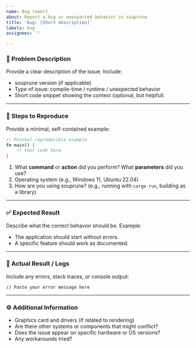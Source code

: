 ```yaml
---
name: Bug report
about: Report a bug or unexpected behavior in souprune
title: 'bug: [Short description]'
labels: bug
assignees: ''

---
```


### 🐛 Problem Description
Provide a clear description of the issue. Include:
- souprune version (if applicable)
- Type of issue: compile-time / runtime / unexpected behavior
- Short code snippet showing the context (optional, but helpful)

---

### 📝 Steps to Reproduce
Provide a minimal, self-contained example:

```rust
// Minimal reproducible example
fn main() {
    // Your code here
}
```

1. What **command** or **action** did you perform? What **parameters** did you use?
2. Operating system (e.g., Windows 11, Ubuntu 22.04)
3. How are you using souprune? (e.g., running with `cargo run`, building as a library)

---

### ✅ Expected Result
Describe what the correct behavior should be.
Example:
- The application should start without errors.
- A specific feature should work as documented.

---

### 📄 Actual Result / Logs
Include any errors, stack traces, or console output:

```text
// Paste your error message here
```

---

### ⚙ Additional Information
- Graphics card and drivers (if related to rendering)
- Are there other systems or components that might conflict?
- Does the issue appear on specific hardware or OS versions?
- Any workarounds tried?